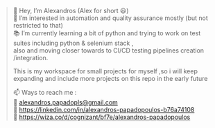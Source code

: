 > 👋 Hey, I’m Alexandros (Alex for short 😃)<br>
> 👀 I’m interested in automation and quality assurance mostly (but not restricted to that)<br>
> 📚 I’m currently learning a bit of python and trying to work on test suites including python & selenium stack ,<br>
     also and moving closer towards to CI/CD testing pipelines creation /integration.<br><p>
     This is my workspace for small projects for myself ,so i will keep expanding and include more projects on this repo in the early future</p>
> 📫 Ways to reach me  : <br>
  📧 alexandros.papadopls@gmail.com <br>
  📃 https://linkedin.com/in/alexandros-papadopoulos-b76a74108 <br>
  🔗 https://wiza.co/d/cognizant/bf7e/alexandros-papadopoulos


<!---
AlxPapa/AlxPapa is a ✨ special ✨ repository because its `README.md` (this file) appears on your GitHub profile.
You can click the Preview link to take a look at your changes.
- 💞️ I’m looking to collaborate on 
--->

